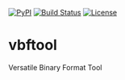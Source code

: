 [![PyPI](http://img.shields.io/pypi/v/vbftool.svg)](https://pypi.python.org/pypi/vbftool)
[![Build Status](https://travis-ci.org/dsch/vbftool.svg?branch=master)](https://travis-ci.org/dsch/vbftool)
[![License](http://img.shields.io/badge/license-MIT-green.svg)](https://github.com/dsch/vbftool/blob/master/LICENSE)

# vbftool
Versatile Binary Format Tool
